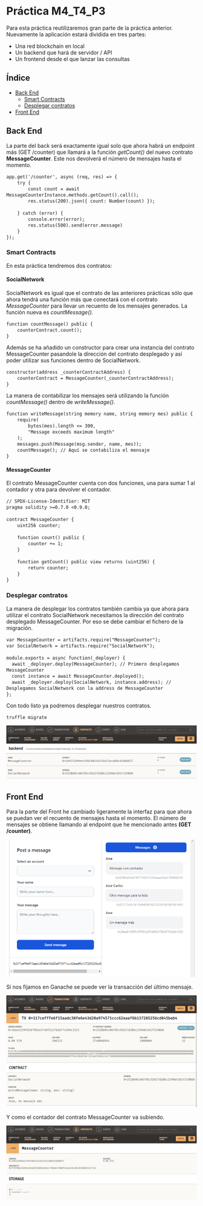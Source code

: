 # Práctica M4_T4_P3
Para esta práctica reutilizaremos gran parte de la práctica anterior. Nuevamente la aplicación estará dividida en tres partes:
<ul>
  <li>Una red blockchain en local</li>
  <li>Un backend que hará de servidor / API</li>
  <li>Un frontend desde el que lanzar las consultas</li>
</ul>

## Índice
<ul>
  <li>
    <a href="#back-end">Back End</a>
    <ul>
      <li>
        <a href="#smart-contracts">Smart Contracts</a>
      </li>
      <li>
        <a href="#desplegar-contratos">Desplegar contratos</a>
      </li>
    </ul>
  </li>
  <li>
    <a href="#front-end">Front End</a>
  </li>
</ul>

## Back End
La parte del back será exactamente igual solo que ahora habrá un endpoint más (GET /counter) que llamará a la función *getCount()* del nuevo contrato **MessageCounter**. Este nos devolverá el número de mensajes hasta el momento.

    app.get('/counter', async (req, res) => {
        try {
            const count = await MessageCounterInstance.methods.getCount().call();
            res.status(200).json({ count: Number(count) });

        } catch (error) {
            console.error(error);
            res.status(500).send(error.message)
        }
    });

### Smart Contracts
En esta práctica tendremos dos contratos:

#### SocialNetwork
SocialNetwork es igual que el contrato de las anteriores prácticas sólo que ahora tendrá una función más que conectará con el contrato *MessageCounter* para llevar un recuento de los mensajes generados. La función nueva es *countMessage()*.

    function countMessage() public {
        counterContract.count();
    }

Además se ha añadido un constructor para crear una instancia del contrato MessageCounter pasandole la dirección del contrato desplegado y así poder utilizar sus funciones dentro de SocialNetwork.

    constructor(address _counterContractAddress) {
        counterContract = MessageCounter(_counterContractAddress);
    }

La manera de contabilizar los mensajes será utilizando la función *countMessage()* dentro de *writeMessage()*.

    function writeMessage(string memory name, string memory mes) public {
        require(
            bytes(mes).length <= 300,
            "Message exceeds maximum length"
        );
        messages.push(Message(msg.sender, name, mes));
        countMessage(); // Aquí se contabiliza el mensaje
    }

#### MessageCounter
El contrato MessageCounter cuenta con dos funciones, una para sumar 1 al contador y otra para devolver el contador.

    // SPDX-License-Identifier: MIT
    pragma solidity >=0.7.0 <0.9.0;

    contract MessageCounter {
        uint256 counter;

        function count() public {
            counter += 1;
        }

        function getCount() public view returns (uint256) {
            return counter;
        }
    }


### Desplegar contratos
La manera de desplegar los contratos también cambia ya que ahora para utilizar el contrato SocialNetwork necesitamos la dirección del contrato desplegado MessageCounter. Por eso se debe cambiar el fichero de la migración.

    var MessageCounter = artifacts.require("MessageCounter");
    var SocialNetwork = artifacts.require("SocialNetwork");

    module.exports = async function(_deployer) {
      await _deployer.deploy(MessageCounter); // Primero desplegamos MessageCounter
      const instance = await MessageCounter.deployed();
      await _deployer.deploy(SocialNetwork, instance.address); // Desplegamos SocialNetwork con la address de MessageCounter
    };

Con todo listo ya podremos desplegar nuestros contratos.

    truffle migrate

<div align="center">
  <img src="./img/contracts.png">
</div>

## Front End
Para la parte del Front he cambiado ligeramente la interfaz para que ahora se puedan ver el recuento de mensajes hasta el momento. El número de mensajes se obtiene llamando al endpoint que he mencionado antes **(GET /counter)**.

<div align="center">
  <img src="./img/counter_front.png">
</div>

Si nos fijamos en Ganache se puede ver la transacción del último mensaje.

<div align="center">
  <img src="./img/tx.png">
</div>

Y como el contador del contrato MessageCounter va subiendo.

<div align="center">
  <img src="./img/counter_contract.png">
</div>
